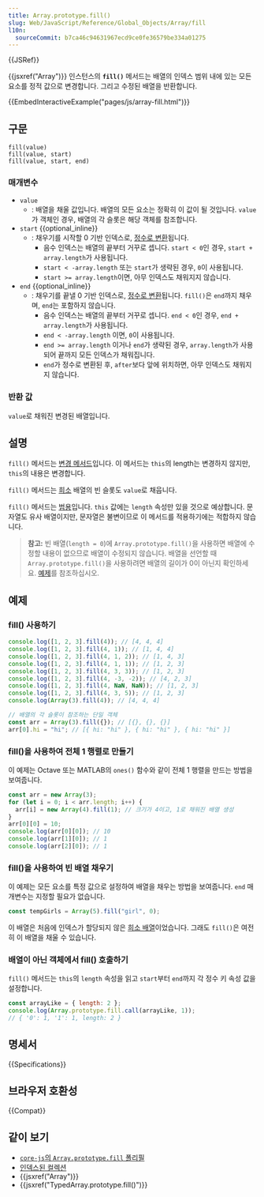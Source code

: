 ```yaml
---
title: Array.prototype.fill()
slug: Web/JavaScript/Reference/Global_Objects/Array/fill
l10n:
  sourceCommit: b7ca46c94631967ecd9ce0fe36579be334a01275
---
```


{{JSRef}}

{{jsxref("Array")}} 인스턴스의 **`fill()`** 메서드는 배열의 인덱스 범위 내에 있는 모든 요소를 정적 값으로 변경합니다. 그리고 수정된 배열을 반환합니다.

{{EmbedInteractiveExample("pages/js/array-fill.html")}}

## 구문

```js-nolint
fill(value)
fill(value, start)
fill(value, start, end)
```

### 매개변수

- `value`
  - : 배열을 채울 값입니다. 배열의 모든 요소는 정확히 이 값이 될 것입니다. `value`가 객체인 경우, 배열의 각 슬롯은 해당 객체를 참조합니다.
- `start` {{optional_inline}}
  - : 채우기를 시작할 0 기반 인덱스로, [정수로 변환](/ko/docs/Web/JavaScript/Reference/Global_Objects/Number#정수_변환)됩니다.
    - 음수 인덱스는 배열의 끝부터 거꾸로 셉니다. `start < 0`인 경우, `start + array.length`가 사용됩니다.
    - `start < -array.length` 또는 `start`가 생략된 경우, `0`이 사용됩니다.
    - `start >= array.length`이면, 아무 인덱스도 채워지지 않습니다.
- `end` {{optional_inline}}
  - : 채우기를 끝낼 0 기반 인덱스로, [정수로 변환](/ko/docs/Web/JavaScript/Reference/Global_Objects/Number#정수_변환)됩니다. `fill()`은 `end`까지 채우며, `end`는 포함하지 않습니다.
    - 음수 인덱스는 배열의 끝부터 거꾸로 셉니다. `end < 0`인 경우, `end + array.length`가 사용됩니다.
    - `end < -array.length` 이면, `0`이 사용됩니다.
    - `end >= array.length` 이거나 `end`가 생략된 경우, `array.length`가 사용되어 끝까지 모든 인덱스가 채워집니다.
    - `end`가 정수로 변환된 후, `after`보다 앞에 위치하면, 아무 인덱스도 채워지지 않습니다.

### 반환 값

`value`로 채워진 변경된 배열입니다.

## 설명

`fill()` 메서드는 [변경 메서드](/ko/docs/Web/JavaScript/Reference/Global_Objects/Array#복사_메서드와_변경_메서드)입니다. 이 메서드는 `this`의 length는 변경하지 않지만, `this`의 내용은 변경합니다.

`fill()` 메서드는 [희소](/ko/docs/Web/JavaScript/Guide/Indexed_collections#희소_배열) 배열의 빈 슬롯도 `value`로 채웁니다.

`fill()` 메서드는 [범용](/ko/docs/Web/JavaScript/Reference/Global_Objects/Array#범용_배열_메서드)입니다. `this` 값에는 `length` 속성만 있을 것으로 예상합니다. 문자열도 유사 배열이지만, 문자열은 불변이므로 이 메서드를 적용하기에는 적합하지 않습니다.

> **참고:** 빈 배열(`length = 0`)에 `Array.prototype.fill()`을 사용하면 배열에 수정할 내용이 없으므로 배열이 수정되지 않습니다.
> 배열을 선언할 때 `Array.prototype.fill()`을 사용하려면 배열의 길이가 0이 아닌지 확인하세요.
> [예제](#fill을_사용하여_빈_배열_채우기)를 참조하십시오.

## 예제

### fill() 사용하기

```js
console.log([1, 2, 3].fill(4)); // [4, 4, 4]
console.log([1, 2, 3].fill(4, 1)); // [1, 4, 4]
console.log([1, 2, 3].fill(4, 1, 2)); // [1, 4, 3]
console.log([1, 2, 3].fill(4, 1, 1)); // [1, 2, 3]
console.log([1, 2, 3].fill(4, 3, 3)); // [1, 2, 3]
console.log([1, 2, 3].fill(4, -3, -2)); // [4, 2, 3]
console.log([1, 2, 3].fill(4, NaN, NaN)); // [1, 2, 3]
console.log([1, 2, 3].fill(4, 3, 5)); // [1, 2, 3]
console.log(Array(3).fill(4)); // [4, 4, 4]

// 배열의 각 슬롯이 참조하는 단일 객체
const arr = Array(3).fill({}); // [{}, {}, {}]
arr[0].hi = "hi"; // [{ hi: "hi" }, { hi: "hi" }, { hi: "hi" }]
```

### fill()을 사용하여 전체 1 행렬로 만들기

이 예제는 Octave 또는 MATLAB의 `ones()` 함수와 같이 전체 1 행렬을 만드는 방법을 보여줍니다.

```js
const arr = new Array(3);
for (let i = 0; i < arr.length; i++) {
  arr[i] = new Array(4).fill(1); // 크기가 4이고, 1로 채워진 배열 생성
}
arr[0][0] = 10;
console.log(arr[0][0]); // 10
console.log(arr[1][0]); // 1
console.log(arr[2][0]); // 1
```

### fill()을 사용하여 빈 배열 채우기

이 예제는 모든 요소를 특정 값으로 설정하여 배열을 채우는 방법을 보여줍니다. `end` 매개변수는 지정할 필요가 없습니다.

```js
const tempGirls = Array(5).fill("girl", 0);
```

이 배열은 처음에 인덱스가 할당되지 않은 [희소 배열](/ko/docs/Web/JavaScript/Guide/Indexed_collections#희소_배열)이었습니다. 그래도 `fill()`은 여전히 이 배열을 채울 수 있습니다.

### 배열이 아닌 객체에서 fill() 호출하기

`fill()` 메서드는 `this`의 `length` 속성을 읽고 `start`부터 `end`까지 각 정수 키 속성 값을 설정합니다.

```js
const arrayLike = { length: 2 };
console.log(Array.prototype.fill.call(arrayLike, 1));
// { '0': 1, '1': 1, length: 2 }
```

## 명세서

{{Specifications}}

## 브라우저 호환성

{{Compat}}

## 같이 보기

- [`core-js`의 `Array.prototype.fill` 폴리필](https://github.com/zloirock/core-js#ecmascript-array)
- [인덱스된 컬렉션](/ko/docs/Web/JavaScript/Guide/Indexed_collections)
- {{jsxref("Array")}}
- {{jsxref("TypedArray.prototype.fill()")}}
